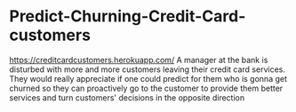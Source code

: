 # Predict-Churning-Credit-Card-customers
https://creditcardcustomers.herokuapp.com/
A manager at the bank is disturbed with more and more customers leaving their credit card services. They would really appreciate if one could predict for them who is gonna get churned so they can proactively go to the customer to provide them better services and turn customers' decisions in the opposite direction
